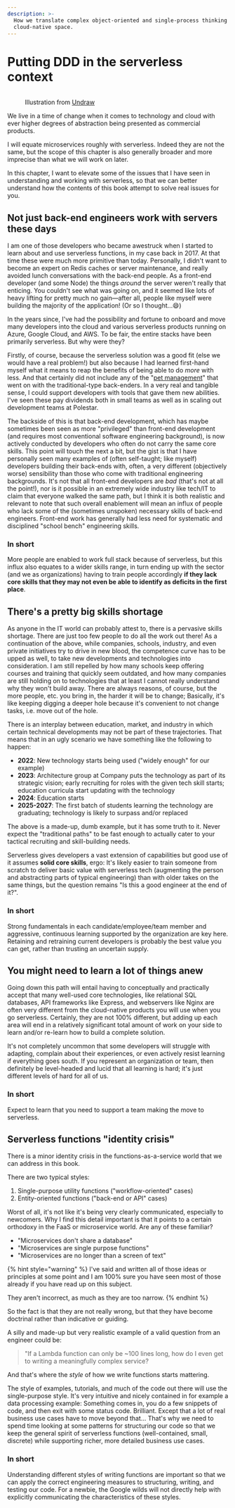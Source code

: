 ```yaml
---
description: >-
  How we translate complex object-oriented and single-process thinking into the
  cloud-native space.
---
```


# Putting DDD in the serverless context

<figure><img src="../.gitbook/assets/undraw_void_3ggu.png" alt=""><figcaption><p>Illustration from <a href="https://undraw.co/">Undraw</a></p></figcaption></figure>

We live in a time of change when it comes to technology and cloud with ever higher degrees of abstraction being presented as commercial products.

I will equate microservices roughly with serverless. Indeed they are not the same, but the scope of this chapter is also generally broader and more imprecise than what we will work on later.

In this chapter, I want to elevate some of the issues that I have seen in understanding and working with serverless, so that we can better understand how the contents of this book attempt to solve real issues for you.

## Not just back-end engineers work with servers these days

I am one of those developers who became awestruck when I started to learn about and use serverless functions, in my case back in 2017. At that time these were much more primitive than today. Personally, I didn't want to become an expert on Redis caches or server maintenance, and really avoided lunch conversations with the back-end people. As a front-end developer (and some Node) the things _around_ the server weren't really that enticing. You couldn't see what was going on, and it seemed like lots of heavy lifting for pretty much no gain—after all, people like myself were building the majority of the application! (Or so I thought...:smile:)

In the years since, I've had the possibility and fortune to onboard and move many developers into the cloud and various serverless products running on Azure, Google Cloud, and AWS. To be fair, the entire stacks have been primarily serverless. But why were they?

Firstly, of course, because the serverless solution was a good fit (else we would have a real problem!) but also because I had learned first-hand myself what it means to reap the benefits of being able to do _more_ with less. And that certainly did not include any of the "[pet management](https://www.hava.io/blog/cattle-vs-pets-devops-explained)" that went on with the traditional-type back-enders. In a very real and tangible sense, I could support developers with tools that gave them new abilities. I've seen these pay dividends both in small teams as well as in scaling out development teams at Polestar.

The backside of this is that back-end development, which has maybe sometimes been seen as more "privileged" than front-end development (and requires most conventional software engineering background), is now actively conducted by developers who often do not carry the same core skills. This point will touch the next a bit, but the gist is that I have personally seen many examples of (often self-taught; like myself) developers building their back-ends with, often, a very different (objectively worse) sensibility than those who come with traditional engineering backgrounds. It's not that all front-end developers are _bad_ (that's not at all the point!), nor is it possible in an extremely wide industry like tech/IT to claim that everyone walked the same path, but I think it is both realistic and relevant to note that such overall enablement will mean an influx of people who lack some of the (sometimes unspoken) necessary skills of back-end engineers. Front-end work has generally had less need for systematic and disciplined "school bench" engineering skills.

### In short

More people are enabled to work full stack because of serverless, but this influx also equates to a wider skills range, in turn ending up with the sector (and we as organizations) having to train people accordingly **if they lack core skills that they may not even be able to identify as deficits in the first place**.

## There's a pretty big skills shortage

As anyone in the IT world can probably attest to, there is a pervasive skills shortage. There are just too few people to do all the work out there! As a continuation of the above, while companies, schools, industry, and even private initiatives try to drive in new blood, the competence curve has to be upped as well, to take new developments and technologies into consideration. I am still repelled by how many schools keep offering courses and training that quickly seem outdated, and how many companies are still holding on to technologies that at least I cannot really understand why they won't build away. There are always reasons, of course, but the more people, etc. you bring in, the harder it will be to change; Basically, it's like keeping digging a deeper hole because it's convenient to not change tasks, i.e. move out of the hole.

There is an interplay between education, market, and industry in which certain technical developments may not be part of these trajectories. That means that in an ugly scenario we have something like the following to happen:

- **2022**: New technology starts being used ("widely enough" for our example)
- **2023**: Architecture group at Company puts the technology as part of its strategic vision; early recruiting for roles with the given tech skill starts; education curricula start updating with the technology
- **2024**: Education starts
- **2025-2027**: The first batch of students learning the technology are graduating; technology is likely to surpass and/or replaced

The above is a made-up, dumb example, but it has some truth to it. Never expect the "traditional paths" to be fast enough to actually cater to your tactical recruiting and skill-building needs.

Serverless gives developers a vast extension of capabilities but good use of it assumes **solid core skills**, ergo: It's likely easier to train someone from scratch to deliver basic value with serverless tech (augmenting the person and abstracting parts of typical engineering) than with older takes on the same things, but the question remains "Is this a good engineer at the end of it?".

### In short

Strong fundamentals in each candidate/employee/team member and aggressive, continuous learning supported by the organization are key here. Retaining and retraining current developers is probably the best value you can get, rather than trusting an uncertain supply.

## You might need to learn a lot of things anew

Going down this path will entail having to conceptually and practically accept that many well-used core technologies, like relational SQL databases, API frameworks like Express, and webservers like Nginx are often very different from the cloud-native products you will use when you go serverless. Certainly, they are not 100% different, but adding up each area will end in a relatively significant total amount of work on your side to learn and/or re-learn how to build a complete solution.

It's not completely uncommon that some developers will struggle with adapting, complain about their experiences, or even actively resist learning if everything goes south. If you represent an organization or team, then definitely be level-headed and lucid that all learning is hard; it's just different levels of hard for all of us.

### In short

Expect to learn that you need to support a team making the move to serverless.

## Serverless functions "identity crisis"

There is a minor identity crisis in the functions-as-a-service world that we can address in this book.

There are two typical styles:

1. Single-purpose utility functions ("workflow-oriented" cases)
2. Entity-oriented functions ("back-end or API" cases)

Worst of all, it's not like it's being very clearly communicated, especially to newcomers. Why I find this detail important is that it points to a certain orthodoxy in the FaaS or microservice world. Are any of these familiar?

- "Microservices don't share a database"
- "Microservices are single purpose functions"
- "Microservices are no longer than a screen of text"

{% hint style="warning" %}
I've said and written all of those ideas or principles at some point and I am 100% sure you have seen most of those already if you have read up on this subject.

They aren't incorrect, as much as they are too narrow.
{% endhint %}

So the fact is that they are not really wrong, but that they have become doctrinal rather than indicative or guiding.

A silly and made-up but very realistic example of a valid question from an engineer could be:

> "If a Lambda function can only be \~100 lines long, how do I even get to writing a meaningfully complex service?

And that's where the _style_ of how we write functions starts mattering.

The style of examples, tutorials, and much of the code out there will use the single-purpose style. It's very intuitive and nicely contained in for example a data processing example: Something comes in, you do a few snippets of code, and then exit with some status code. Brilliant. Except that a lot of real business use cases have to move beyond that... That's why we need to spend time looking at some patterns for structuring our code so that we keep the general spirit of serverless functions (well-contained, small, discrete) while supporting richer, more detailed business use cases.

### In short

Understanding different styles of writing functions are important so that we can apply the correct engineering measures to structuring, writing, and testing our code. For a newbie, the Google wilds will not directly help with explicitly communicating the characteristics of these styles.&#x20;
